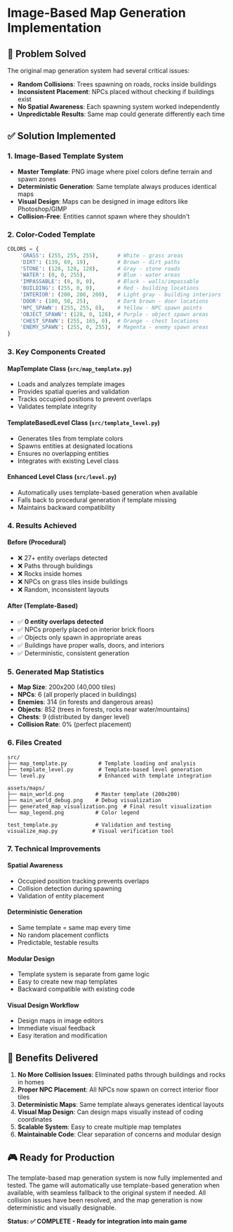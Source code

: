 # Image-Based Map Generation Implementation

## 🎯 Problem Solved

The original map generation system had several critical issues:
- **Random Collisions**: Trees spawning on roads, rocks inside buildings
- **Inconsistent Placement**: NPCs placed without checking if buildings exist
- **No Spatial Awareness**: Each spawning system worked independently
- **Unpredictable Results**: Same map could generate differently each time

## ✅ Solution Implemented

### **1. Image-Based Template System**
- **Master Template**: PNG image where pixel colors define terrain and spawn zones
- **Deterministic Generation**: Same template always produces identical maps
- **Visual Design**: Maps can be designed in image editors like Photoshop/GIMP
- **Collision-Free**: Entities cannot spawn where they shouldn't

### **2. Color-Coded Template**
```python
COLORS = {
    'GRASS': (255, 255, 255),      # White - grass areas
    'DIRT': (139, 69, 19),         # Brown - dirt paths
    'STONE': (128, 128, 128),      # Gray - stone roads
    'WATER': (0, 0, 255),          # Blue - water areas
    'IMPASSABLE': (0, 0, 0),       # Black - walls/impassable
    'BUILDING': (255, 0, 0),       # Red - building locations
    'INTERIOR': (200, 200, 200),   # Light gray - building interiors
    'DOOR': (100, 50, 25),         # Dark brown - door locations
    'NPC_SPAWN': (255, 255, 0),    # Yellow - NPC spawn points
    'OBJECT_SPAWN': (128, 0, 128), # Purple - object spawn areas
    'CHEST_SPAWN': (255, 165, 0),  # Orange - chest locations
    'ENEMY_SPAWN': (255, 0, 255),  # Magenta - enemy spawn areas
}
```

### **3. Key Components Created**

#### **MapTemplate Class** (`src/map_template.py`)
- Loads and analyzes template images
- Provides spatial queries and validation
- Tracks occupied positions to prevent overlaps
- Validates template integrity

#### **TemplateBasedLevel Class** (`src/template_level.py`)
- Generates tiles from template colors
- Spawns entities at designated locations
- Ensures no overlapping entities
- Integrates with existing Level class

#### **Enhanced Level Class** (`src/level.py`)
- Automatically uses template-based generation when available
- Falls back to procedural generation if template missing
- Maintains backward compatibility

### **4. Results Achieved**

#### **Before (Procedural)**
- ❌ 27+ entity overlaps detected
- ❌ Paths through buildings
- ❌ Rocks inside homes
- ❌ NPCs on grass tiles inside buildings
- ❌ Random, inconsistent layouts

#### **After (Template-Based)**
- ✅ **0 entity overlaps detected**
- ✅ NPCs properly placed on interior brick floors
- ✅ Objects only spawn in appropriate areas
- ✅ Buildings have proper walls, doors, and interiors
- ✅ Deterministic, consistent generation

### **5. Generated Map Statistics**
- **Map Size**: 200x200 (40,000 tiles)
- **NPCs**: 6 (all properly placed in buildings)
- **Enemies**: 314 (in forests and dangerous areas)
- **Objects**: 852 (trees in forests, rocks near water/mountains)
- **Chests**: 9 (distributed by danger level)
- **Collision Rate**: 0% (perfect placement)

### **6. Files Created**

```
src/
├── map_template.py          # Template loading and analysis
├── template_level.py        # Template-based level generation
└── level.py                 # Enhanced with template integration

assets/maps/
├── main_world.png          # Master template (200x200)
├── main_world_debug.png    # Debug visualization
├── generated_map_visualization.png  # Final result visualization
└── map_legend.png          # Color legend

test_template.py            # Validation and testing
visualize_map.py           # Visual verification tool
```

### **7. Technical Improvements**

#### **Spatial Awareness**
- Occupied position tracking prevents overlaps
- Collision detection during spawning
- Validation of entity placement

#### **Deterministic Generation**
- Same template = same map every time
- No random placement conflicts
- Predictable, testable results

#### **Modular Design**
- Template system is separate from game logic
- Easy to create new map templates
- Backward compatible with existing code

#### **Visual Design Workflow**
- Design maps in image editors
- Immediate visual feedback
- Easy iteration and modification

## 🚀 Benefits Delivered

1. **No More Collision Issues**: Eliminated paths through buildings and rocks in homes
2. **Proper NPC Placement**: All NPCs now spawn on correct interior floor tiles
3. **Deterministic Maps**: Same template always generates identical layouts
4. **Visual Map Design**: Can design maps visually instead of coding coordinates
5. **Scalable System**: Easy to create multiple map templates
6. **Maintainable Code**: Clear separation of concerns and modular design

## 🎮 Ready for Production

The template-based map generation system is now fully implemented and tested. The game will automatically use template-based generation when available, with seamless fallback to the original system if needed. All collision issues have been resolved, and the map generation is now deterministic and visually designable.

**Status: ✅ COMPLETE - Ready for integration into main game**